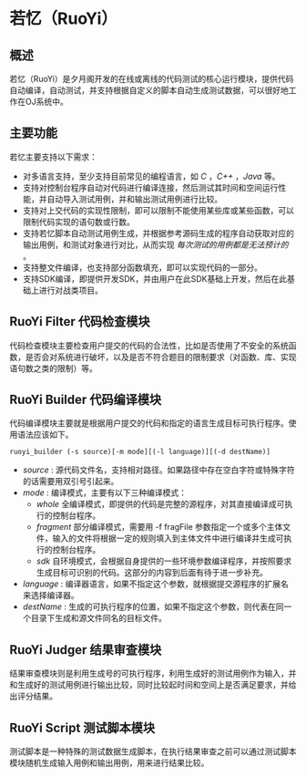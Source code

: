 # 若忆（RuoYi）

## 概述
若忆（RuoYi）是夕月阁开发的在线或离线的代码测试的核心运行模块，提供代码自动编译，自动测试，并支持根据自定义的脚本自动生成测试数据，可以很好地工作在OJ系统中。

## 主要功能
若忆主要支持以下需求：

*	对多语言支持，至少支持目前常见的编程语言，如 *C* ，*C++* ，*Java* 等。
*	支持对控制台程序自动对代码进行编译连接，然后测试其时间和空间运行性能，并自动导入测试用例，并和输出测试用例进行比较。
*	支持对上交代码的实现性限制，即可以限制不能使用某些库或某些函数，可以限制代码实现的语句数或行数。
*	支持若忆脚本自动测试用例生成，并根据参考源码生成的程序自动获取对应的输出用例，和测试对象进行对比，从而实现 *每次测试的用例都是无法预计的* 。
*	支持整文件编译，也支持部分函数填充，即可以实现代码的一部分。
*	支持SDK编译，即提供开发SDK，并由用户在此SDK基础上开发，然后在此基础上进行对战类项目。

## RuoYi Filter 代码检查模块
代码检查模块主要检查用户提交的代码的合法性，比如是否使用了不安全的系统函数，是否会对系统进行破坏，以及是否不符合题目的限制要求（对函数、库、实现语句数之类的限制）等。

## RuoYi Builder 代码编译模块
代码编译模块主要就是根据用户提交的代码和指定的语言生成目标可执行程序。使用语法应该如下。

	ruoyi_builder (-s source)[-m mode][(-l language)][(-d destName)]

* _source_ : 源代码文件名，支持相对路径。如果路径中存在空白字符或特殊字符的话需要用双引号引起来。
* _mode_ : 编译模式，主要有以下三种编译模式：
	* _whole_ 全编译模式，即提供的代码是完整的源程序，对其直接编译成可执行的控制台程序。
	* _fragment_ 部分编译模式，需要用 -f fragFile 参数指定一个或多个主体文件，输入的文件将根据一定的规则填入到主体文件中进行编译并生成可执行的控制台程序。
	* _sdk_ 自环境模式，会根据自身提供的一些环境参数编译程序，并按照要求生成目标可识别的代码。这部分的内容到后面有待于进一步补充。
* _language_ : 编译器语言，如果不指定这个参数，就根据提交源程序的扩展名来选择编译器。
* _destName_ : 生成的可执行程序的位置，如果不指定这个参数，则代表在同一个目录下生成和源文件同名的目标文件。

## RuoYi Judger 结果审查模块
结果审查模块则是利用生成号的可执行程序，利用生成好的测试用例作为输入，并和生成好的测试用例进行输出比较，同时比较起时间和空间上是否满足要求，并给出评分结果。

## RuoYi Script 测试脚本模块
测试脚本是一种特殊的测试数据生成脚本，在执行结果审查之前可以通过测试脚本模块随机生成输入用例和输出用例，用来进行结果比较。
